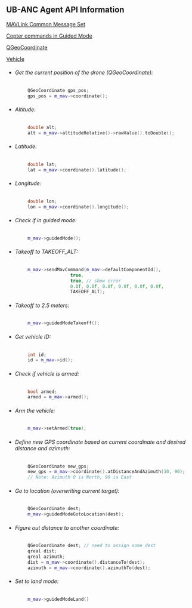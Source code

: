 ## UB-ANC Agent API Information

[MAVLink Common Message Set](https://mavlink.io/en/messages/common.html)

[Copter commands in Guided Mode](http://ardupilot.org/dev/docs/copter-commands-in-guided-mode.html)

[QGeoCoordinate](http://doc.qt.io/archives/qt-5.7/qgeocoordinate.html#QGeoCoordinate)

[Vehicle](https://github.com/mavlink/qgroundcontrol/blob/Stable_V3.2/src/Vehicle/Vehicle.h)


* ###### Get the current position of the drone (QGeoCoordinate):
```C++
        QGeoCoordinate gps_pos;
        gps_pos = m_mav->coordinate();
```

* ###### Altitude:
```C++
        double alt;
        alt = m_mav->altitudeRelative()->rawValue().toDouble();
```

* ###### Latitude:
```C++
        double lat;
        lat = m_mav->coordinate().latitude();
```

* ###### Longitude:
```C++
        double lon;
        lon = m_mav->coordinate().longitude();
```

* ###### Check if in guided mode:
```C++
        m_mav->guidedMode();
```

* ###### Takeoff to TAKEOFF_ALT:
```C++
        m_mav->sendMavCommand(m_mav->defaultComponentId(),
                        true,
                        true, // show error
                        0.0f, 0.0f, 0.0f, 0.0f, 0.0f, 0.0f,
                        TAKEOFF_ALT);
```

* ###### Takeoff to 2.5 meters:
```C++
        m_mav->guidedModeTakeoff();
```

* ###### Get vehicle ID:
```C++
        int id;
        id = m_mav->id();
```

* ###### Check if vehicle is armed:
```C++
        bool armed;
        armed = m_mav->armed();
```

* ###### Arm the vehicle:
```C++
        m_mav->setArmed(true);
```

* ###### Define new GPS coordinate based on current coordinate and desired distance and azimuth:
```C++
        QGeoCoordinate new_gps;
        new_gps = m_mav->coordinate().atDistanceAndAzimuth(10, 90);
        // Note: Azimuth 0 is North, 90 is East
```

* ###### Go to location (overwriting current target):
```C++
        QGeoCoordinate dest;
        m_mav->guidedModeGotoLocation(dest);
```

* ###### Figure out distance to another coordinate:
```C++
        QGeoCoordinate dest; // need to assign some dest
        qreal dist;
        qreal azimuth;
        dist = m_mav->coordinate().distanceTo(dest);
        azimuth = m_mav->coordinate().azimuthTo(dest);
```

* ###### Set to land mode:
```C++
        m_mav->guidedModeLand()
```
